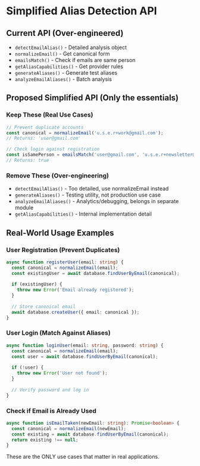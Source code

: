 # Simplified Alias Detection API

## Current API (Over-engineered)
- `detectEmailAlias()` - Detailed analysis object
- `normalizeEmail()` - Get canonical form
- `emailsMatch()` - Check if emails are same person
- `getAliasCapabilities()` - Get provider rules
- `generateAliases()` - Generate test aliases
- `analyzeEmailAliases()` - Batch analysis

## Proposed Simplified API (Only the essentials)

### Keep These (Real Use Cases)
```typescript
// Prevent duplicate accounts
const canonical = normalizeEmail('u.s.e.r+work@gmail.com');
// Returns: 'user@gmail.com'

// Check login against registration
const isSamePerson = emailsMatch('user@gmail.com', 'u.s.e.r+newsletter@gmail.com');
// Returns: true
```

### Remove These (Over-engineering)
- `detectEmailAlias()` - Too detailed, use normalizeEmail instead
- `generateAliases()` - Testing utility, not production use case
- `analyzeEmailAliases()` - Analytics/debugging, belongs in separate module
- `getAliasCapabilities()` - Internal implementation detail

## Real-World Usage Examples

### User Registration (Prevent Duplicates)
```typescript
async function registerUser(email: string) {
  const canonical = normalizeEmail(email);
  const existingUser = await database.findUserByEmail(canonical);
  
  if (existingUser) {
    throw new Error('Email already registered');
  }
  
  // Store canonical email
  await database.createUser({ email: canonical });
}
```

### User Login (Match Against Aliases)
```typescript
async function loginUser(email: string, password: string) {
  const canonical = normalizeEmail(email);
  const user = await database.findUserByEmail(canonical);
  
  if (!user) {
    throw new Error('User not found');
  }
  
  // Verify password and log in
}
```

### Check if Email is Already Used
```typescript
async function isEmailTaken(newEmail: string): Promise<boolean> {
  const canonical = normalizeEmail(newEmail);
  const existing = await database.findUserByEmail(canonical);
  return existing !== null;
}
```

These are the ONLY use cases that matter in real applications.
